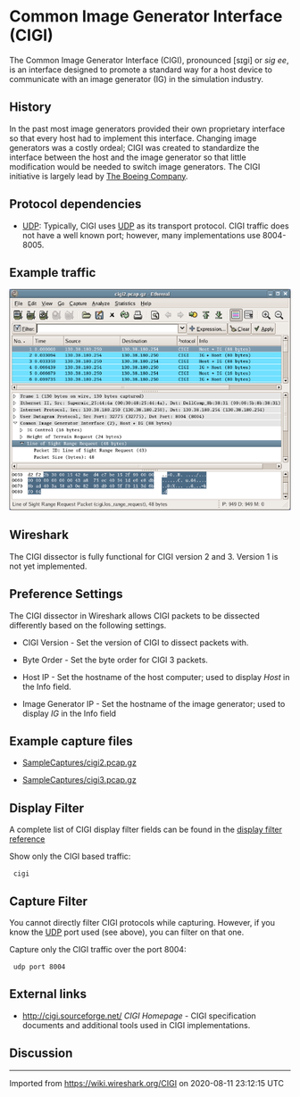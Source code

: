 # Common Image Generator Interface (CIGI)

The Common Image Generator Interface (CIGI), pronounced \[sɪgi\] or *sig ee*, is an interface designed to promote a standard way for a host device to communicate with an image generator (IG) in the simulation industry.

## History

In the past most image generators provided their own proprietary interface so that every host had to implement this interface. Changing image generators was a costly ordeal; CIGI was created to standardize the interface between the host and the image generator so that little modification would be needed to switch image generators. The CIGI initiative is largely lead by [The Boeing Company](http://www.boeing.com/).

## Protocol dependencies

  - [UDP](/UDP): Typically, CIGI uses [UDP](/UDP) as its transport protocol. CIGI traffic does not have a well known port; however, many implementations use 8004-8005.

## Example traffic

![cigi-sample-traffic.png](uploads/__moin_import__/attachments/CIGI/cigi-sample-traffic.png "cigi-sample-traffic.png")

## Wireshark

The CIGI dissector is fully functional for CIGI version 2 and 3. Version 1 is not yet implemented.

## Preference Settings

The CIGI dissector in Wireshark allows CIGI packets to be dissected differently based on the following settings.

  - CIGI Version - Set the version of CIGI to dissect packets with.

  - Byte Order - Set the byte order for CIGI 3 packets.

  - Host IP - Set the hostname of the host computer; used to display *Host* in the Info field.

  - Image Generator IP - Set the hostname of the image generator; used to display *IG* in the Info field

## Example capture files

  - [SampleCaptures/cigi2.pcap.gz](uploads/__moin_import__/attachments/SampleCaptures/cigi2.pcap.gz)

  - [SampleCaptures/cigi3.pcap.gz](uploads/__moin_import__/attachments/SampleCaptures/cigi3.pcap.gz)

## Display Filter

A complete list of CIGI display filter fields can be found in the [display filter reference](http://www.wireshark.org/docs/dfref/c/cigi.html)

Show only the CIGI based traffic:

``` 
 cigi 
```

## Capture Filter

You cannot directly filter CIGI protocols while capturing. However, if you know the [UDP](/UDP) port used (see above), you can filter on that one.

Capture only the CIGI traffic over the port 8004:

``` 
 udp port 8004 
```

## External links

  - <http://cigi.sourceforge.net/> *CIGI Homepage* - CIGI specification documents and additional tools used in CIGI implementations.

## Discussion

---

Imported from https://wiki.wireshark.org/CIGI on 2020-08-11 23:12:15 UTC
